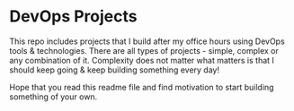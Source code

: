 # DevOps Projects

This repo includes projects that I build after my office hours using DevOps tools & technologies. There are all types of projects - simple, complex or any combination of it. Complexity does not matter what matters is that I should keep going & keep building something every day!

Hope that you read this readme file and find motivation to start building something of your own.
